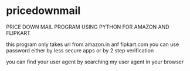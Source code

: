 # pricedownmail
PRICE DOWN MAIL PROGRAM USING PYTHON FOR AMAZON AND FLIPKART

 this program only takes url from amazon.in anf fipkart.com
 you can use password either by less secure apps or by 2 step verification
 
 you can find your user agent by searching my user agent in your browser

